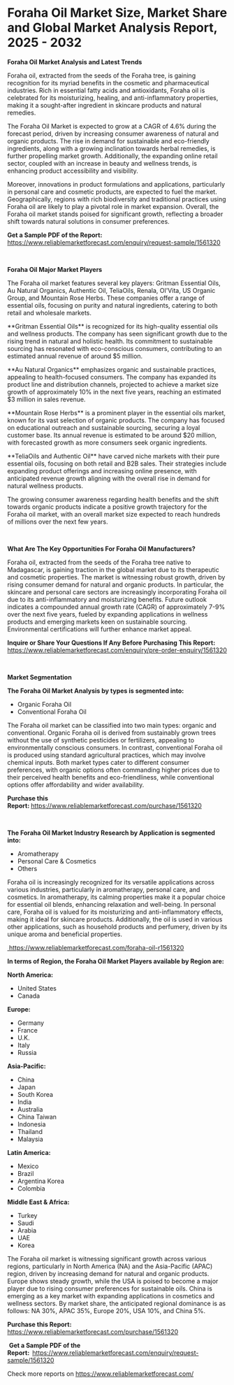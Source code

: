 <p><h1>Foraha Oil Market Size, Market Share and Global Market Analysis Report, 2025 - 2032</h1></p><p><strong>Foraha Oil Market Analysis and Latest Trends</strong></p>
<p><p>Foraha oil, extracted from the seeds of the Foraha tree, is gaining recognition for its myriad benefits in the cosmetic and pharmaceutical industries. Rich in essential fatty acids and antioxidants, Foraha oil is celebrated for its moisturizing, healing, and anti-inflammatory properties, making it a sought-after ingredient in skincare products and natural remedies.</p><p>The Foraha Oil Market is expected to grow at a CAGR of 4.6% during the forecast period, driven by increasing consumer awareness of natural and organic products. The rise in demand for sustainable and eco-friendly ingredients, along with a growing inclination towards herbal remedies, is further propelling market growth. Additionally, the expanding online retail sector, coupled with an increase in beauty and wellness trends, is enhancing product accessibility and visibility.</p><p>Moreover, innovations in product formulations and applications, particularly in personal care and cosmetic products, are expected to fuel the market. Geographically, regions with rich biodiversity and traditional practices using Foraha oil are likely to play a pivotal role in market expansion. Overall, the Foraha oil market stands poised for significant growth, reflecting a broader shift towards natural solutions in consumer preferences.</p></p>
<p><strong>Get a Sample PDF of the Report:&nbsp;</strong> <a href="https://www.reliablemarketforecast.com/enquiry/request-sample/1561320?utm_campaign=3089&utm_medium=2&utm_source=Github&utm_content=ia&utm_term=04042025&utm_id=foraha-oil">https://www.reliablemarketforecast.com/enquiry/request-sample/1561320</a></p>
<p>&nbsp;</p>
<p><strong>Foraha Oil Major Market Players</strong></p>
<p><p>The Foraha oil market features several key players: Gritman Essential Oils, Au Natural Organics, Authentic Oil, TeliaOils, Renala, Ol'Vita, US Organic Group, and Mountain Rose Herbs. These companies offer a range of essential oils, focusing on purity and natural ingredients, catering to both retail and wholesale markets.</p><p>**Gritman Essential Oils** is recognized for its high-quality essential oils and wellness products. The company has seen significant growth due to the rising trend in natural and holistic health. Its commitment to sustainable sourcing has resonated with eco-conscious consumers, contributing to an estimated annual revenue of around $5 million.</p><p>**Au Natural Organics** emphasizes organic and sustainable practices, appealing to health-focused consumers. The company has expanded its product line and distribution channels, projected to achieve a market size growth of approximately 10% in the next five years, reaching an estimated $3 million in sales revenue.</p><p>**Mountain Rose Herbs** is a prominent player in the essential oils market, known for its vast selection of organic products. The company has focused on educational outreach and sustainable sourcing, securing a loyal customer base. Its annual revenue is estimated to be around $20 million, with forecasted growth as more consumers seek organic ingredients.</p><p>**TeliaOils and Authentic Oil** have carved niche markets with their pure essential oils, focusing on both retail and B2B sales. Their strategies include expanding product offerings and increasing online presence, with anticipated revenue growth aligning with the overall rise in demand for natural wellness products.</p><p>The growing consumer awareness regarding health benefits and the shift towards organic products indicate a positive growth trajectory for the Foraha oil market, with an overall market size expected to reach hundreds of millions over the next few years.</p></p>
<p>&nbsp;</p>
<p><strong>What Are The Key Opportunities For Foraha Oil Manufacturers?</strong></p>
<p><p>Foraha oil, extracted from the seeds of the Foraha tree native to Madagascar, is gaining traction in the global market due to its therapeutic and cosmetic properties. The market is witnessing robust growth, driven by rising consumer demand for natural and organic products. In particular, the skincare and personal care sectors are increasingly incorporating Foraha oil due to its anti-inflammatory and moisturizing benefits. Future outlook indicates a compounded annual growth rate (CAGR) of approximately 7-9% over the next five years, fueled by expanding applications in wellness products and emerging markets keen on sustainable sourcing. Environmental certifications will further enhance market appeal.</p></p>
<p><strong>Inquire or Share Your Questions If Any Before Purchasing This Report:</strong> <a href="https://www.reliablemarketforecast.com/enquiry/pre-order-enquiry/1561320?utm_campaign=3089&utm_medium=2&utm_source=Github&utm_content=ia&utm_term=04042025&utm_id=foraha-oil">https://www.reliablemarketforecast.com/enquiry/pre-order-enquiry/1561320</a></p>
<p>&nbsp;</p>
<p><strong>Market Segmentation</strong></p>
<p><strong>The Foraha Oil Market Analysis by types is segmented into:</strong></p>
<p><ul><li>Organic Foraha Oil</li><li>Conventional Foraha Oil</li></ul></p>
<p><p>The Foraha oil market can be classified into two main types: organic and conventional. Organic Foraha oil is derived from sustainably grown trees without the use of synthetic pesticides or fertilizers, appealing to environmentally conscious consumers. In contrast, conventional Foraha oil is produced using standard agricultural practices, which may involve chemical inputs. Both market types cater to different consumer preferences, with organic options often commanding higher prices due to their perceived health benefits and eco-friendliness, while conventional options offer affordability and wider availability.</p></p>
<p><strong>Purchase this Report:&nbsp;</strong><a href="https://www.reliablemarketforecast.com/purchase/1561320?utm_campaign=3089&utm_medium=2&utm_source=Github&utm_content=ia&utm_term=04042025&utm_id=foraha-oil">https://www.reliablemarketforecast.com/purchase/1561320</a></p>
<p>&nbsp;</p>
<p><strong>The Foraha Oil Market Industry Research by Application is segmented into:</strong></p>
<p><ul><li>Aromatherapy</li><li>Personal Care & Cosmetics</li><li>Others</li></ul></p>
<p><p>Foraha oil is increasingly recognized for its versatile applications across various industries, particularly in aromatherapy, personal care, and cosmetics. In aromatherapy, its calming properties make it a popular choice for essential oil blends, enhancing relaxation and well-being. In personal care, Foraha oil is valued for its moisturizing and anti-inflammatory effects, making it ideal for skincare products. Additionally, the oil is used in various other applications, such as household products and perfumery, driven by its unique aroma and beneficial properties.</p></p>
<p><a href="https://www.reliablemarketforecast.com/foraha-oil-r1561320?utm_campaign=3089&utm_medium=2&utm_source=Github&utm_content=ia&utm_term=04042025&utm_id=foraha-oil">&nbsp;https://www.reliablemarketforecast.com/foraha-oil-r1561320</a></p>
<p><strong>In terms of Region, the Foraha Oil Market Players available by Region are:</strong></p>
<p>
    <p> <strong> North America: </strong>
        <ul>
            <li>United States</li>
            <li>Canada</li>
        </ul>
        </p> 
    <p> <strong> Europe: </strong>
        <ul>
            <li>Germany</li>
            <li>France</li>
            <li>U.K.</li>
            <li>Italy</li>
            <li>Russia</li>
        </ul>
        </p> 
    <p> <strong> Asia-Pacific: </strong>
        <ul>
            <li>China</li>
            <li>Japan</li>
            <li>South Korea</li>
            <li>India</li>
            <li>Australia</li>
            <li>China Taiwan</li>
            <li>Indonesia</li>
            <li>Thailand</li>
            <li>Malaysia</li>
        </ul>
        </p> 
    <p> <strong> Latin America: </strong>
        <ul>
            <li>Mexico</li>
            <li>Brazil</li>
            <li>Argentina Korea</li>
            <li>Colombia</li>
        </ul>
        </p> 
    <p> <strong> Middle East & Africa: </strong>
        <ul>
            <li>Turkey</li>
            <li>Saudi</li>
            <li>Arabia</li>
            <li>UAE</li>
            <li>Korea</li>
        </ul>
    </p>
    </p>
<p><p>The Foraha oil market is witnessing significant growth across various regions, particularly in North America (NA) and the Asia-Pacific (APAC) region, driven by increasing demand for natural and organic products. Europe shows steady growth, while the USA is poised to become a major player due to rising consumer preferences for sustainable oils. China is emerging as a key market with expanding applications in cosmetics and wellness sectors. By market share, the anticipated regional dominance is as follows: NA 30%, APAC 35%, Europe 20%, USA 10%, and China 5%.</p></p>
<p><strong>Purchase this Report: </strong><a href="https://www.reliablemarketforecast.com/purchase/1561320?utm_campaign=3089&utm_medium=2&utm_source=Github&utm_content=ia&utm_term=04042025&utm_id=foraha-oil">https://www.reliablemarketforecast.com/purchase/1561320</a></p>
<p>&nbsp;<strong>Get a Sample PDF of the Report:&nbsp;&nbsp;</strong><a href="https://www.reliablemarketforecast.com/enquiry/request-sample/1561320?utm_campaign=3089&utm_medium=2&utm_source=Github&utm_content=ia&utm_term=04042025&utm_id=foraha-oil">https://www.reliablemarketforecast.com/enquiry/request-sample/1561320</a></p>
<p><strong></strong></p>
<p>Check more reports on <a href="https://www.reliablemarketforecast.com/?utm_campaign=3089&utm_medium=2&utm_source=Github&utm_content=ia&utm_term=04042025&utm_id=foraha-oil">https://www.reliablemarketforecast.com/</a></p>
